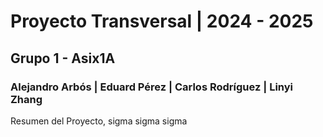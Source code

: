 # Proyecto Transversal | 2024 - 2025
## Grupo 1 - Asix1A
### Alejandro Arbós | Eduard Pérez | Carlos Rodríguez | Linyi Zhang

Resumen del Proyecto, sigma sigma sigma